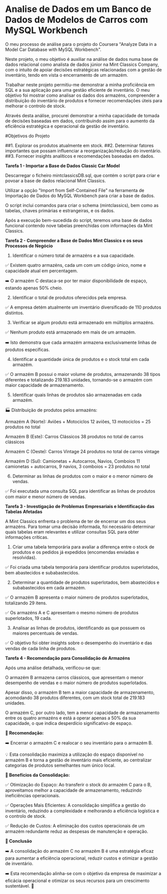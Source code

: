 # Analise de Dados em um Banco de Dados de Modelos de Carros com MySQL Workbench

O meu processo de análise para o projeto do Coursera "Analyze Data in a Model Car Database with MySQL Workbench".

Neste projeto, o meu objetivo é auxiliar na análise de dados numa base de dados relacional como analista de dados júnior na Mint Classics Company, com o intuito de apoiar decisões estratégicas relacionadas com a gestão de inventário, tendo em vista o encerramento de um armazém.

Trabalhar neste projeto permitiu-me demonstrar a minha proficiência em SQL e a sua aplicação para uma gestão eficiente de inventário. O meu objetivo foi mostrar como analisar os dados dos armazéns, compreender a distribuição do inventário de produtos e fornecer recomendações úteis para melhorar o controlo de stock.

Através desta análise, procurei demonstrar a minha capacidade de tomada de decisões baseadas em dados, contribuindo assim para o aumento da eficiência estratégica e operacional da gestão de inventário.

#Objetivos do Projeto

##1. Explorar os produtos atualmente em stock.
##2. Determinar fatores importantes que possam influenciar a reorganização/redução do inventário.
##3. Fornecer insights analíticos e recomendações baseadas em dados.
   
**Tarefa 1 - Importar a Base de Dados Classic Car Model**

Descarregar o ficheiro mintclassicsDB.sql, que contém o script para criar e povoar a base de dados relacional Mint Classics.

Utilizar a opção "Import from Self-Contained File" na ferramenta de Importação de Dados do MySQL Workbench para criar a base de dados.

O script inclui comandos para criar o schema (mintclassics), bem como as tabelas, chaves primárias e estrangeiras, e os dados.

Após a execução bem-sucedida do script, teremos uma base de dados funcional contendo nove tabelas preenchidas com informações da Mint Classics.

**Tarefa 2 - Compreender a Base de Dados Mint Classics e os seus Processos de Negócio**

1. Identificar o número total de armazéns e a sua capacidade.
   
✅ Existem quatro armazéns, cada um com um código único, nome e capacidade atual em percentagem.

➡️ O armazém C destaca-se por ter maior disponibilidade de espaço, estando apenas 50% cheio.

2. Identificar o total de produtos oferecidos pela empresa.

✅ A empresa detém atualmente um inventário diversificado de 110 produtos distintos.

3. Verificar se algum produto está armazenado em múltiplos armazéns.
   
✅ Nenhum produto está armazenado em mais de um armazém.

➡️ Isto demonstra que cada armazém armazena exclusivamente linhas de produtos específicas.

4. Identificar a quantidade única de produtos e o stock total em cada armazém.
   
✅ O armazém B possui o maior volume de produtos, armazenando 38 tipos diferentes e totalizando 219.183 unidades, tornando-se o armazém com maior capacidade de armazenamento.

5. Identificar quais linhas de produtos são armazenadas em cada armazém.
   
🏭 Distribuição de produtos pelos armazéns:

Armazém A (Norte): Aviões + Motociclos
12 aviões, 13 motociclos = 25 produtos no total

Armazém B (Este): Carros Clássicos
38 produtos no total de carros clássicos

Armazém C (Oeste): Carros Vintage
24 produtos no total de carros vintage

Armazém D (Sul): Camionetas + Autocarros, Navios, Comboios
11 camionetas + autocarros, 9 navios, 3 comboios = 23 produtos no total

6. Determinar as linhas de produtos com o maior e o menor número de vendas.
   
✅ Foi executada uma consulta SQL para identificar as linhas de produtos com maior e menor número de vendas.


**Tarefa 3 - Investigação de Problemas Empresariais e Identificação das Tabelas Afetadas**

A Mint Classics enfrenta o problema de ter de encerrar um dos seus armazéns.
Para tomar uma decisão informada, foi necessário determinar quais tabelas eram relevantes e utilizar consultas SQL para obter informações críticas.

1. Criar uma tabela temporária para avaliar a diferença entre o stock de produtos e os pedidos já expedidos (encomendas enviadas e resolvidas).
   
✅ Foi criada uma tabela temporária para identificar produtos superlotados, bem abastecidos e subabastecidos.

2. Determinar a quantidade de produtos superlotados, bem abastecidos e subabastecidos em cada armazém.
   
✅ O armazém B apresenta o maior número de produtos superlotados, totalizando 29 itens.

✅ Os armazéns A e C apresentam o mesmo número de produtos superlotados, 19 cada.

3. Analisar as linhas de produtos, identificando as que possuem os maiores percentuais de vendas.
   
✅ O objetivo foi obter insights sobre o desempenho do inventário e das vendas de cada linha de produtos.

**Tarefa 4 - Recomendação para Consolidação de Armazéns**

Após uma análise detalhada, verificou-se que:

O armazém B armazena carros clássicos, que apresentam o menor desempenho de vendas e o maior número de produtos superlotados.

Apesar disso, o armazém B tem a maior capacidade de armazenamento, acomodando 38 produtos diferentes, com um stock total de 219.183 unidades.

O armazém C, por outro lado, tem a menor capacidade de armazenamento entre os quatro armazéns e está a operar apenas a 50% da sua capacidade, o que indica desperdício significativo de espaço.

**📌 Recomendação:**

➡️ Encerrar o armazém C e realocar o seu inventário para o armazém B.

💡 Esta consolidação maximiza a utilização do espaço disponível no armazém B e torna a gestão de inventário mais eficiente, ao centralizar categorias de produtos semelhantes num único local.

**🔹 Benefícios da Consolidação:**

✅ Otimização do Espaço: Ao transferir o stock do armazém C para o B, aproveitamos melhor a capacidade de armazenamento, reduzindo ineficiências operacionais.

✅ Operações Mais Eficientes: A consolidação simplifica a gestão do inventário, reduzindo a complexidade e melhorando a eficiência logística e o controlo de stock.

✅ Redução de Custos: A eliminação dos custos operacionais de um armazém redundante reduz as despesas de manutenção e operação.

**🔎 Conclusão**

➡️ A consolidação do armazém C no armazém B é uma estratégia eficaz para aumentar a eficiência operacional, reduzir custos e otimizar a gestão de inventário.

➡️ Esta recomendação alinha-se com o objetivo da empresa de maximizar a eficácia operacional e otimizar os seus recursos para um crescimento sustentável. 🚀
